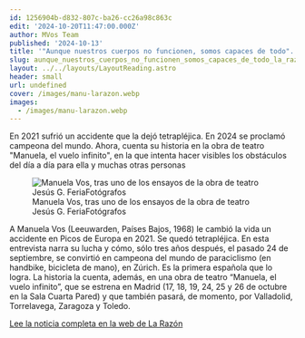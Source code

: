 ```yaml
---
id: 1256904b-d832-807c-ba26-cc26a98c863c
edit: '2024-10-20T11:47:00.000Z'
author: MVos Team
published: '2024-10-13'
title: '"Aunque nuestros cuerpos no funcionen, somos capaces de todo". La Razón'
slug: aunque_nuestros_cuerpos_no_funcionen_somos_capaces_de_todo_la_razon
layout: ../../layouts/LayoutReading.astro
header: small
url: undefined
cover: /images/manu-larazon.webp
images:
  - /images/manu-larazon.webp
---
```


En 2021 sufrió un accidente que la dejó tetrapléjica. En 2024 se proclamó campeona del mundo. Ahora, cuenta su historia en la obra de teatro "Manuela, el vuelo infinito", en la que intenta hacer visibles los obstáculos del día a día para ella y muchas otras personas


<figure><img src="/images/manu-larazon.webp" alt="Manuela Vos, tras uno de los ensayos de la obra de teatro Jesús G. FeriaFotógrafos"><figcaption align="left">Manuela Vos, tras uno de los ensayos de la obra de teatro Jesús G. FeriaFotógrafos</figcaption></figure>


A Manuela Vos (Leeuwarden, Países Bajos, 1968) le cambió la vida un accidente en Picos de Europa en 2021. Se quedó tetrapléjica. En esta entrevista narra su lucha y cómo, sólo tres años después, el pasado 24 de septiembre, se convirtió en campeona del mundo de paraciclismo (en handbike, bicicleta de mano), en Zúrich. Es la primera española que lo logra. La historia la cuenta, además, en una obra de teatro “Manuela, el vuelo infinito”, que se estrena en Madrid (17, 18, 19, 24, 25 y 26 de octubre en la Sala Cuarta Pared) y que también pasará, de momento, por Valladolid, Torrelavega, Zaragoza y Toledo.


[Lee la noticia completa en la web de La Razón](https://www.larazon.es/deportes/manuela-vos-campeona-mundo-paraciclismo-aunque-nuestros-cuerpos-funcionen-somos-capaces-todo_20241013670a8dd4e2e54f00017e9b78.html)

